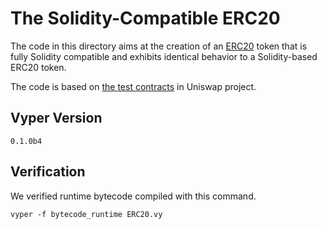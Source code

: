 # The Solidity-Compatible ERC20
The code in this directory aims at the creation of an [ERC20](https://github.com/ethereum/EIPs/blob/master/EIPS/eip-20.md) token that is fully Solidity compatible and exhibits identical behavior to a Solidity-based ERC20 token.

The code is based on [the test contracts](https://github.com/Uniswap/contracts-vyper/blob/master/contracts/test_contracts/ERC20.vy) in Uniswap project.

## Vyper Version
`0.1.0b4`

## Verification
We verified runtime bytecode compiled with this command.
```
vyper -f bytecode_runtime ERC20.vy 
```